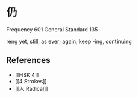 # 仍
Frequency 601
General Standard 135

réng
yet, still, as ever; again; keep -ing, continuing

## References
- [[HSK 4]]
- [[4 Strokes]]
- [[人 Radical]]